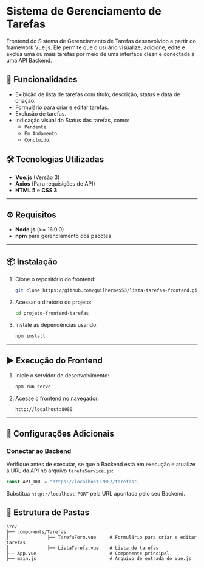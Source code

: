 # Sistema de Gerenciamento de Tarefas

Frontend do Sistema de Gerenciamento de Tarefas desenvolvido a partir do framework Vue.js. 
Ele permite que o usuário visualize, adicione, edite e exclua uma ou mais tarefas por meio de uma interface clean e conectada a uma API Backend.

## 🚀 Funcionalidades
- Exibição de lista de tarefas com título, descrição, status e data de criação.
- Formulário para criar e editar tarefas.
- Exclusão de tarefas.
- Indicação visual do Status das tarefas, como:
  - `Pendente`.
  - `Em Andamento`.
  - `Concluído`.

## 🛠️ Tecnologias Utilizadas
- **Vue.js** (Versão 3)
- **Axios** (Para requisições de API)
- **HTML 5** e **CSS 3**

---

## ⚙️ Requisitos
- **Node.js** (>= 16.0.0)
- **npm** para gerenciamento dos pacotes

---

## 📦 Instalação

1. Clone o repositório do frontend:
   ```bash
   git clone https://github.com/guilhermeS53/lista-tarefas-frontend.git
   ```

2. Acessar o diretório do projeto:
   ```bash
   cd projeto-frontend-tarefas
   ```

3. Instale as dependências usando:
   ```bash
   npm install
   ```

---

## ▶️ Execução do Frontend

1. Inicie o servidor de desenvolvimento:
   ```bash
   npm run serve
   ```

2. Acesse o frontend no navegador:
   ```
   http://localhost:8080
   ```

---

## 🔧 Configurações Adicionais

### Conectar ao Backend
Verifique antes de executar, se que o Backend está em execução e atualize a URL da API no arquivo `tarefaService.js`:
```javascript
const API_URL = "https://localhost:7087/tarefas";
```

Substitua `http://localhost:PORT` pela URL apontada pelo seu Backend.

## 📂 Estrutura de Pastas

```
src/
├── components/Tarefas
│              ├── TarefaForm.vue     # Formulário para criar e editar tarefas
│              ├── ListaTarefa.vue    # Lista de tarefas
├── App.vue                           # Componente principal
├── main.js                           # Arquivo de entrada do Vue.js
